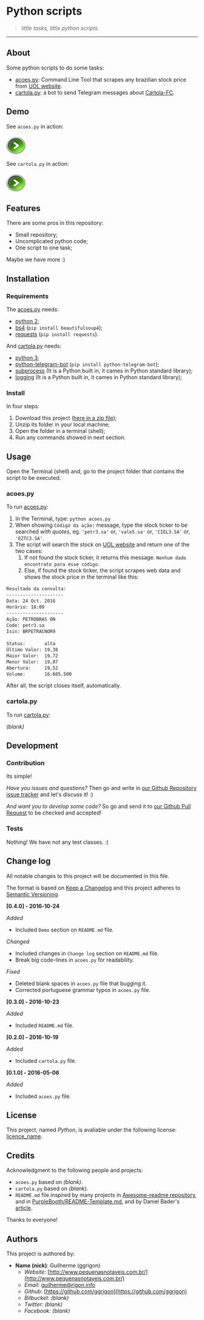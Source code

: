 Python scripts
==============

> *little tasks, little python scripts.*

---

About
-----

Some python scripts to do some tasks:

-	[acoes.py](https://github.com/ggrigon/python/blob/master/acoes.py): Command Line Tool that scrapes any brazilian stock price from [UOL website](http://cotacoes.economia.uol.com.br).
-	[cartola.py](https://github.com/ggrigon/python/blob/master/cartola.py): a bot to send Telegram messages about [Cartola-FC](http://globoesporte.globo.com/cartola-fc).

Demo
----

See `acoes.py` in action:

<img src="go.png" alt="Go" style="width: 50px; height: 50px;"/>

See `cartola.py` in action:

<img src="go.png" alt="Go" style="width: 50px; height: 50px;"/>

Features
--------

There are some pros in this repository:

-	Small repository;
-	Uncomplicated python code;
-	One script to one task;

Maybe we have more :)

Installation
------------

### Requirements

The [acoes.py](https://github.com/ggrigon/python/blob/master/acoes.py) needs:

-	[python 2](https://www.python.org/downloads/);
-	[bs4](https://www.crummy.com/software/BeautifulSoup/#Download) (`pip install beautifulsoup4`);
-	[requests](http://docs.python-requests.org/en/master/user/install/) (`pip install requests`).

And [cartola.py](https://github.com/ggrigon/python/blob/master/cartola.py) needs:

-	[python 3](https://www.python.org/downloads/);
-	[python-telegram-bot](https://python-telegram-bot.org/) (`pip install python-telegram-bot`);
-	[subprocess](https://docs.python.org/3/library/subprocess.html) (It is a Python built in, it cames in Python standard library);
-	[logging](https://docs.python.org/3/library/logging.html) (It is a Python built in, it cames in Python standard library);

### Install

In four steps:

1.	Download this project ([here in a zip file](https://github.com/ggrigon/python/archive/master.zip));
2.	Unzip its folder in your local machine;
3.	Open the folder in a terminal (shell);
4.	Run any commands showed in next section.

Usage
-----

Open the Terminal (shell) and, go to the project folder that contains the script to be executed.

### acoes.py

To run [acoes.py](https://github.com/ggrigon/python/blob/master/acoes.py):

1.	In the Terminal, type: `python acoes.py`
2.	When showing `Código da ação:` message, type the stock ticker to be searched *with quotes*, eg. `'petr3.sa'` or, `'vale5.sa'` or, `'CIEL3.SA'` or, `'EZTC3.SA'`.
3.	The script will search the stock on [UOL website](http://cotacoes.economia.uol.com.br) and return one of the two cases:
	1.	If not found the stock ticker, it returns this message: `Nenhum dado encontrato para esse código`.
	2.	Else, if found the stock ticker, the script scrapes web data and shows the stock price in the terminal like this:

```
Resultado da consulta:
---------------------
Data: 24 Oct. 2016
Horário: 18:09
---------------------
Ação: PETROBRAS ON
Code: petr3.sa
Isin: BRPETRACNOR9

Status:       alta
Último Valor: 19,38
Maior Valor:  19,72
Menor Valor:  19,07
Abertura:     19,52
Volume:       16.685.500

```

After all, the script closes itself, automatically.

### cartola.py

To run [cartola.py](https://github.com/ggrigon/python/blob/master/cartola.py):

*(blank)*

Development
-----------

### Contribution

Its simple!

*Have you issues and questions?* Then go and write in [our Github Repository issue tracker](https://github.com/ggrigon/python/issues) and let's discuss it! :)

*And want you to develop some code?* So go and send it to [our Github Pull Request](https://github.com/ggrigon/python/pulls) to be checked and accepted!

### Tests

Nothing! We have not any test classes. :(

Change log
----------

All notable changes to this project will be documented in this file.

The format is based on [Keep a Changelog](http://keepachangelog.com/) and this project adheres to [Semantic Versioning](http://semver.org/).

**[0.4.0] - 2016-10-24**

*Added*

-	Included `Demo` section on `README.md` file.

*Changed*

-	Included changes in `Change log` section on `README.md` file.
-	Break big code-lines in `acoes.py` for readability.

*Fixed*

-	Deleted blank spaces in `acoes.py` file that bugging it.
-	Corrected portuguese grammar typos in `acoes.py` file.

**[0.3.0] - 2016-10-23**

*Added*

-	Included `README.md` file.

**[0.2.0] - 2016-10-19**

*Added*

-	Included `cartola.py` file.

**[0.1.0] - 2016-05-06**

*Added*

-	Included `acoes.py` file.

License
-------

This project, named *Python*, is avaliable under the following license: [licence_name](http://www.example.org).

Credits
-------

Acknowledgment to the following people and projects:

-	`acoes.py` based on *(blank)*.
-	`cartola.py` based on *(blank)*.
-	`README.md` file inspired by many projects in [Awesome-readme repository](https://github.com/matiassingers/awesome-readme), and in [PurpleBooth/README-Template.md](https://gist.github.com/PurpleBooth/109311bb0361f32d87a2), and by Daniel Bader's [article](https://dbader.org/blog/write-a-great-readme-for-your-github-project).

Thanks to everyone!

Authors
-------

This project is authored by:

-	**Name (nick)**: Guilherme (ggrigon)
	-	*Website*: [http://www.pequenasnotaveis.com.br/](http://www.pequenasnotaveis.com.br/)
	-	*Email*: [guilherme@rigon.info](mailto:guilherme@rigon.info)
	-	*Github*: [https://github.com/ggrigon](https://github.com/ggrigon)
	-	*Bitbucket*: *(blank)*
	-	*Twitter*: *(blank)*
	-	*Facebook*: *(blank)*
